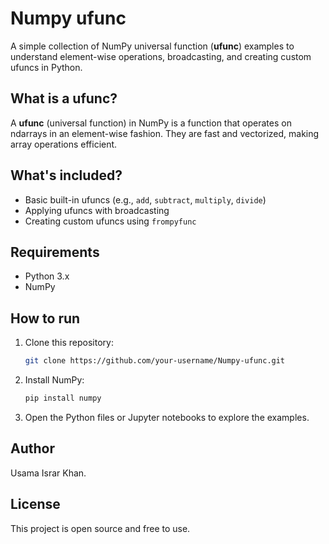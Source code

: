 # Numpy ufunc

A simple collection of NumPy universal function (**ufunc**) examples to understand element-wise operations, broadcasting, and creating custom ufuncs in Python.

## What is a ufunc?

A **ufunc** (universal function) in NumPy is a function that operates on ndarrays in an element-wise fashion. They are fast and vectorized, making array operations efficient.

## What's included?

* Basic built-in ufuncs (e.g., `add`, `subtract`, `multiply`, `divide`)
* Applying ufuncs with broadcasting
* Creating custom ufuncs using `frompyfunc`

## Requirements

* Python 3.x
* NumPy

## How to run

1. Clone this repository:

   ```bash
   git clone https://github.com/your-username/Numpy-ufunc.git
   ```
2. Install NumPy:

   ```bash
   pip install numpy
   ```
3. Open the Python files or Jupyter notebooks to explore the examples.

## Author

Usama Israr Khan.

## License

This project is open source and free to use.
